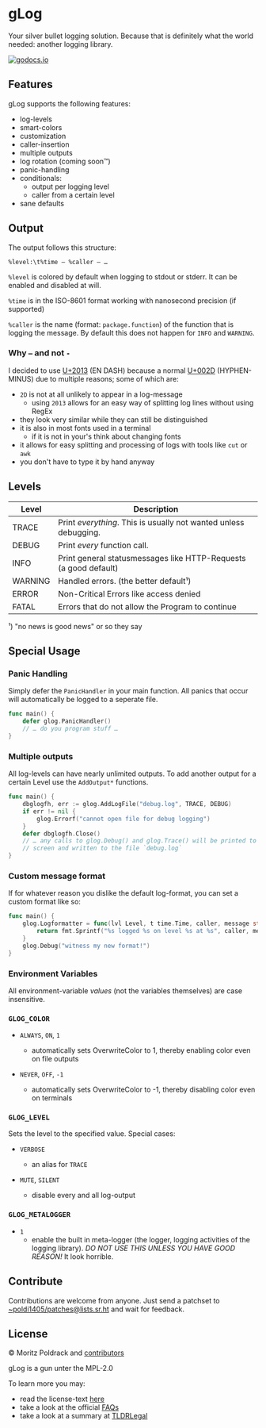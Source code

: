 # gLog

Your silver bullet logging solution. Because that is definitely what the world
needed: another logging library.

[![godocs.io](https://godocs.io/git.sr.ht/~poldi1405/glog?status.svg)](https://godocs.io/git.sr.ht/~poldi1405/glog)

## Features

gLog supports the following features:

- log-levels 
- smart-colors
- customization
- caller-insertion
- multiple outputs
- log rotation (coming soon™)
- panic-handling
- conditionals:
	- output per logging level
	- caller from a certain level
- sane defaults

## Output

The output follows this structure:

```
%level:\t%time – %caller – …
```

`%level` is  colored by  default when logging  to stdout  or stderr.  It  can be
enabled and disabled at will.

`%time` is in the ISO-8601 format working with nanosecond precision (if supported)

`%caller` is the  name  (format:  `package.function`)  of  the  function that is
logging the message.  By default this does not happen for `INFO` and `WARNING`.

### Why `–` and not `-`

I  decided to  use [U+2013](https://codepoints.net/U+2013)  (EN DASH)  because a
normal [U+002D](https://codepoints.net/U+002D)  (HYPHEN-MINUS)  due  to multiple
reasons; some of which are:

- `2D` is not at all unlikely to appear in a log-message
	- using `2013` allows for an easy way of splitting log lines without using RegEx
- they look very similar while they can still be distinguished
- it is also in most fonts used in a terminal
	- if it is not in your's think about changing fonts
- it allows for easy splitting and processing of logs with tools like `cut` or `awk`
- you don't have to type it by hand anyway

## Levels

| Level   | Description                                                      |
|---------|------------------------------------------------------------------|
| TRACE   | Print *everything*. This is usually not wanted unless debugging. |
| DEBUG   | Print *every* function call.                                     |
| INFO    | Print general statusmessages like HTTP-Requests (a good default) |
| WARNING | Handled errors. (the better default¹)                            |
| ERROR   | Non-Critical Errors like access denied                           |
| FATAL   | Errors that do not allow the Program to continue                 |

¹) "no news is good news" or so they say

## Special Usage

### Panic Handling

Simply defer  the `PanicHandler` in  your main function.  All  panics that occur
will automatically be logged to a seperate file.

```go
func main() {
	defer glog.PanicHandler()
	// … do you program stuff …
}
```

### Multiple outputs

All log-levels can have nearly unlimited outputs. To add another output for a
certain Level use the `AddOutput*` functions.

```go
func main() {
	dbglogfh, err := glog.AddLogFile("debug.log", TRACE, DEBUG)
	if err != nil {
		glog.Errorf("cannot open file for debug logging")
	}
	defer dbglogfh.Close()
	// … any calls to glog.Debug() and glog.Trace() will be printed to 
	// screen and written to the file `debug.log`
}
```

### Custom message format

If for whatever reason you dislike the default log-format, you can set a custom
format like so:

```go
func main() {
	glog.Logformatter = func(lvl Level, t time.Time, caller, message string) string {
		return fmt.Sprintf("%s logged %s on level %s at %s", caller, message, level, t.Format(glog.TimeFormat))
	}
	glog.Debug("witness my new format!")
}
```

### Environment Variables

All environment-variable *values* (not the variables themselves) are case insensitive.

### `GLOG_COLOR`

- `ALWAYS`, `ON`, `1`
	- automatically sets OverwriteColor to 1, thereby enabling color even 
	on file outputs

- `NEVER`, `OFF`, `-1`
	- automatically sets OverwriteColor to -1, thereby disabling color even
	on terminals

### `GLOG_LEVEL`

Sets the level to the specified value. Special cases:

- `VERBOSE`
	- an alias for `TRACE`

- `MUTE`, `SILENT`
	- disable every and all log-output

### `GLOG_METALOGGER`

- `1`
	- enable the built in meta-logger (the logger, logging activities of
	the logging library). *DO NOT USE THIS UNLESS YOU HAVE GOOD REASON!* It
	look horrible.

## Contribute

Contributions   are   welcome   from   anyone.   Just   send   a   patchset   to
[~poldi1405/patches@lists.sr.ht](mailto:~poldi1405/patches@lists.sr.ht)      and
wait for feedback.

## License

&copy; Moritz Poldrack and [contributors](CONTRIBUTORS.md)

gLog is a gun unter the MPL-2.0

To learn more you may:
- read the license-text [here](https://www.mozilla.org/en-US/MPL/2.0/)
- take a look at the official [FAQs](https://www.mozilla.org/en-US/MPL/2.0/FAQ/)
- take a look at a summary at [TLDRLegal](https://www.tldrlegal.com/l/mpl-2.0)
